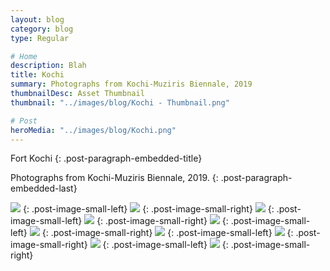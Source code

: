 ```yaml
---
layout: blog
category: blog
type: Regular

# Home
description: Blah
title: Kochi
summary: Photographs from Kochi-Muziris Biennale, 2019
thumbnailDesc: Asset Thumbnail
thumbnail: "../images/blog/Kochi - Thumbnail.png"

# Post
heroMedia: "../images/blog/Kochi.png"
---
```


Fort Kochi
{: .post-paragraph-embedded-title}

Photographs from Kochi-Muziris Biennale, 2019.
{: .post-paragraph-embedded-last}



<img src="https://i.imgur.com/gsT2KOh.png" data-src="https://i.imgur.com/glKP2Cf.jpg" class="lazyload blur-up">
{: .post-image-small-left} 

<img src="https://i.imgur.com/KXtfRts.png" data-src="https://i.imgur.com/pT2DlTD.jpg" class="lazyload blur-up">
{: .post-image-small-right} 



<img src="https://i.imgur.com/b9ndR5U.png" data-src="https://i.imgur.com/cFw2s8t.jpg" class="lazyload blur-up">
{: .post-image-small-left} 

<img src="https://i.imgur.com/kbVOhRY.png" data-src="https://i.imgur.com/sJSaZ0B.jpg" class="lazyload blur-up">
{: .post-image-small-right} 



<img src="https://i.imgur.com/cVvwXQn.png" data-src="https://i.imgur.com/60FLZ86.jpg" class="lazyload blur-up">
{: .post-image-small-left} 

<img src="https://i.imgur.com/izRkvz9.png" data-src="https://i.imgur.com/TFLClVS.jpg" class="lazyload blur-up">
{: .post-image-small-right} 



<img src="https://i.imgur.com/Yfct3QV.png" data-src="https://i.imgur.com/7T1lO7u.jpg" class="lazyload blur-up">
{: .post-image-small-left} 

<img src="https://i.imgur.com/L506Nfb.png" data-src="https://i.imgur.com/2tU4F2q.jpg" class="lazyload blur-up">
{: .post-image-small-right} 


<img src="https://i.imgur.com/SP3ALRo.png" data-src="https://i.imgur.com/pz9zPVy.jpg" class="lazyload blur-up">
{: .post-image-small-left} 

<img src="https://i.imgur.com/ta0OUBH.png" data-src="https://i.imgur.com/qyYnHho.jpg" class="lazyload blur-up">
{: .post-image-small-right} 














